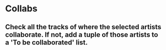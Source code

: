 # Collabs

## Check all the tracks of where the selected artists collaborate. If not, add a tuple of those artists to a 'To be collaborated' list.